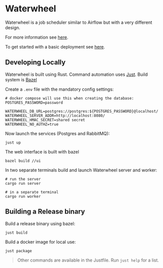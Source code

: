 Waterwheel
==========

Waterwheel is a job scheduler similar to Airflow but with a very different design.

For more information see [here](./docs/intro.md).

To get started with a basic deployment see [here](./docs/getting-started.md).

Developing Locally
--------------------

Waterwheel is built using Rust.
Command automation uses [Just](https://github.com/casey/just#packages).
Build system is [Bazel](https://bazel.build/)

Create a `.env` file with the mandatory config settings:

```
# docker compose will use this when creating the database:
POSTGRES_PASSWORD=password

WATERWHEEL_DB_URL=postgres://postgres:${POSTGRES_PASSWORD}@localhost/
WATERWHEEL_SERVER_ADDR=http://localhost:8080/
WATERWHEEL_HMAC_SECRET=shared secret
WATERWHEEL_NO_AUTHZ=true
```

Now launch the services (Postgres and RabbitMQ):

```
just up
```

The web interface is built with bazel

```
bazel build //ui
```

In two separate terminals build and launch Waterwheel server and worker:

```
# run the server
cargo run server

# in a separate terminal
cargo run worker
```

Building a Release binary
--------------------------

Build a release binary using bazel:

```
just build
```

Build a docker image for local use:

```
just package
```

> Other commands are available in the Justfile. Run `just help` for a list.
